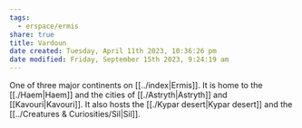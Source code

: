 ```yaml
---
tags:
  - erspace/ermis
share: true
title: Vardoun
date created: Tuesday, April 11th 2023, 10:36:26 pm
date modified: Friday, September 15th 2023, 9:24:19 am
---
```


One of three major continents on [[../index|Ermis]]. It is home to the [[./Haem|Haem]] and the cities of [[./Astryth|Astryth]] and [[Kavouri|Kavouri]]. It also hosts the [[./Kypar desert|Kypar desert]] and the [[../Creatures & Curiosities/Sil|Sil]]. 
